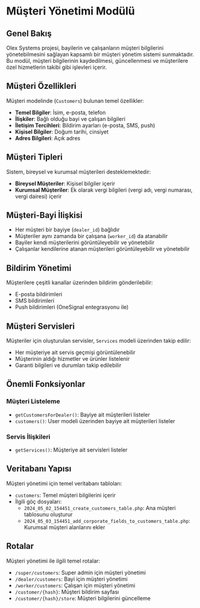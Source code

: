 # Müşteri Yönetimi Modülü

## Genel Bakış

Olex Systems projesi, bayilerin ve çalışanların müşteri bilgilerini yönetebilmesini sağlayan kapsamlı bir müşteri yönetim sistemi sunmaktadır. Bu modül, müşteri bilgilerinin kaydedilmesi, güncellenmesi ve müşterilere özel hizmetlerin takibi gibi işlevleri içerir.

## Müşteri Özellikleri

Müşteri modelinde (`Customers`) bulunan temel özellikler:

- **Temel Bilgiler**: İsim, e-posta, telefon
- **İlişkiler**: Bağlı olduğu bayi ve çalışan bilgileri
- **İletişim Tercihleri**: Bildirim ayarları (e-posta, SMS, push)
- **Kişisel Bilgiler**: Doğum tarihi, cinsiyet
- **Adres Bilgileri**: Açık adres

## Müşteri Tipleri

Sistem, bireysel ve kurumsal müşterileri desteklemektedir:

- **Bireysel Müşteriler**: Kişisel bilgiler içerir
- **Kurumsal Müşteriler**: Ek olarak vergi bilgileri (vergi adı, vergi numarası, vergi dairesi) içerir

## Müşteri-Bayi İlişkisi

- Her müşteri bir bayiye (`dealer_id`) bağlıdır
- Müşteriler aynı zamanda bir çalışana (`worker_id`) da atanabilir
- Bayiler kendi müşterilerini görüntüleyebilir ve yönetebilir
- Çalışanlar kendilerine atanan müşterileri görüntüleyebilir ve yönetebilir

## Bildirim Yönetimi

Müşterilere çeşitli kanallar üzerinden bildirim gönderilebilir:

- E-posta bildirimleri
- SMS bildirimleri
- Push bildirimleri (OneSignal entegrasyonu ile)

## Müşteri Servisleri

Müşteriler için oluşturulan servisler, `Services` modeli üzerinden takip edilir:

- Her müşteriye ait servis geçmişi görüntülenebilir
- Müşterinin aldığı hizmetler ve ürünler listelenir
- Garanti bilgileri ve durumları takip edilebilir

## Önemli Fonksiyonlar

### Müşteri Listeleme

- `getCustomersForDealer()`: Bayiye ait müşterileri listeler
- `customers()`: User modeli üzerinden bayiye ait müşterileri listeler

### Servis İlişkileri

- `getServices()`: Müşteriye ait servisleri listeler

## Veritabanı Yapısı

Müşteri yönetimi için temel veritabanı tabloları:

- `customers`: Temel müşteri bilgilerini içerir
- İlgili göç dosyaları:
  - `2024_05_02_154451_create_customers_table.php`: Ana müşteri tablosunu oluşturur
  - `2024_05_03_154451_add_corporate_fields_to_customers_table.php`: Kurumsal müşteri alanlarını ekler

## Rotalar

Müşteri yönetimi ile ilgili temel rotalar:

- `/super/customers`: Super admin için müşteri yönetimi
- `/dealer/customers`: Bayi için müşteri yönetimi
- `/worker/customers`: Çalışan için müşteri yönetimi
- `/customer/{hash}`: Müşteri bildirim sayfası
- `/customer/{hash}/store`: Müşteri bilgilerini güncelleme
